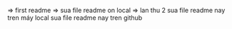 
=> first readme
=> sua file readme on local
=> lan thu 2 sua file readme nay tren máy local
sua file readme nay tren github
